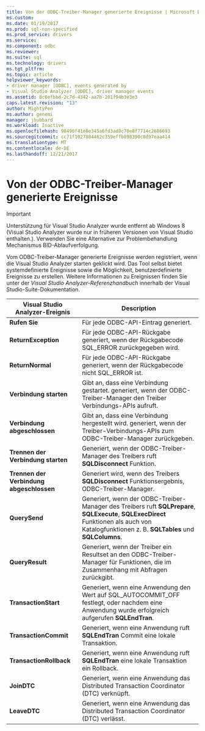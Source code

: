 ```yaml
---
title: Von der ODBC-Treiber-Manager generierte Ereignisse | Microsoft Docs
ms.custom: 
ms.date: 01/19/2017
ms.prod: sql-non-specified
ms.prod_service: drivers
ms.service: 
ms.component: odbc
ms.reviewer: 
ms.suite: sql
ms.technology: drivers
ms.tgt_pltfrm: 
ms.topic: article
helpviewer_keywords:
- driver manager [ODBC], events generated by
- Visual Studio Analyzer [ODBC], driver manager events
ms.assetid: 8c6efbbd-2c7d-4342-aa7b-201f94b3e3e3
caps.latest.revision: "13"
author: MightyPen
ms.author: genemi
manager: jhubbard
ms.workload: Inactive
ms.openlocfilehash: 98490f41e8e345a6fd3ad8c70e8f7714c2686693
ms.sourcegitcommit: cc71f1027884462c359effb898390c8d97eaa414
ms.translationtype: MT
ms.contentlocale: de-DE
ms.lasthandoff: 12/21/2017
---
```

# <a name="events-generated-by-the-odbc-driver-manager"></a>Von der ODBC-Treiber-Manager generierte Ereignisse
> [!IMPORTANT]  
>  Unterstützung für Visual Studio Analyzer wurde entfernt ab Windows 8 (Visual Studio Analyzer wurde nur in früheren Versionen von Visual Studio enthalten.). Verwenden Sie eine Alternative zur Problembehandlung Mechanismus BID-Ablaufverfolgung.  
  
 Vom ODBC-Treiber-Manager generierte Ereignisse werden registriert, wenn die Visual Studio Analyzer starten geklickt wird. Das Tool selbst bietet systemdefinierte Ereignisse sowie die Möglichkeit, benutzerdefinierte Ereignisse zu erstellen. Weitere Informationen zu Ereignissen finden Sie unter der *Visual Studio Analyzer-Referenzhandbuch* innerhalb der Visual Studio-Suite-Dokumentation.  
  
|Visual Studio Analyzer-Ereignis|Description|  
|----------------------------------|-----------------|  
|**Rufen Sie**|Für jede ODBC-API-Eintrag generiert.|  
|**ReturnException**|Für jede ODBC-API-Rückgabe generiert, wenn der Rückgabecode SQL_ERROR zurückgegeben wird.|  
|**ReturnNormal**|Für jede ODBC-API-Rückgabe generiert, wenn der Rückgabecode nicht SQL_ERROR ist.|  
|**Verbindung starten**|Gibt an, dass eine Verbindung gestartet. generiert, wenn der ODBC-Treiber-Manager den Treiber Verbindungs-APIs aufruft.|  
|**Verbindung abgeschlossen**|Gibt an, dass eine Verbindung hergestellt wird. generiert, wenn der Treiber-Verbindungs-APIs zum ODBC-Treiber-Manager zurückgeben.|  
|**Trennen der Verbindung starten**|Generiert, wenn der ODBC-Treiber-Manager des Treibers ruft **SQLDisconnect** Funktion.|  
|**Trennen der Verbindung abgeschlossen**|Generiert wird, wenn des Treibers **SQLDisconnect** Funktionsergebnis, ODBC-Treiber-Manager.|  
|**QuerySend**|Generiert, wenn der ODBC-Treiber-Manager des Treibers ruft **SQLPrepare**, **SQLExecute**, **SQLExecDirect** Funktionen als auch von Katalogfunktionen z. B. **SQLTables** und **SQLColumns**.|  
|**QueryResult**|Generiert, wenn der Treiber ein Resultset an den ODBC-Treiber-Manager für Funktionen, die im Zusammenhang mit Abfragen zurückgibt.|  
|**TransactionStart**|Generiert, wenn eine Anwendung den Wert auf SQL_AUTOCOMMIT_OFF festlegt, oder nachdem eine Anwendung wurde erfolgreich aufgerufen **SQLEndTran**.|  
|**TransactionCommit**|Generiert, wenn eine Anwendung ruft **SQLEndTran** Commit eine lokale Transaktion.|  
|**TransactionRollback**|Generiert, wenn eine Anwendung ruft **SQLEndTran** eine lokale Transaktion ein Rollback.|  
|**JoinDTC**|Generiert, wenn eine Anwendung das Distributed Transaction Coordinator (DTC) verknüpft.|  
|**LeaveDTC**|Generiert, wenn eine Anwendung das Distributed Transaction Coordinator (DTC) verlässt.|
